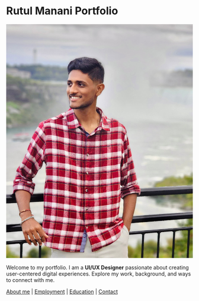 # Rutul Manani Portfolio

![Profile Picture](IMG_3879.jpg)

Welcome to my portfolio. I am a **UI/UX Designer** passionate about creating user-centered digital experiences. Explore my work, background, and ways to connect with me.

[About me](index) | 
[Employment](employment) | 
[Education](education) | 
[Contact](contact)
